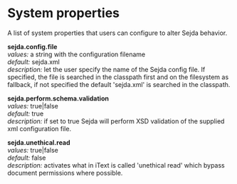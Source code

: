 System properties
=============
A list of system properties that users can configure to alter Sejda behavior.

**sejda.config.file**  
*values:* a string with the configuration filename  
*default:* sejda.xml  
*description:* let the user specify the name of the Sejda config file. If specified, the file is searched in the classpath first and on the filesystem as fallback, if not specified the default 'sejda.xml' is searched in the classpath.  


**sejda.perform.schema.validation**  
*values:* true|false  
*default:* true  
*description:* if set to true Sejda will perform XSD validation of the supplied xml configuration file.  


**sejda.unethical.read**  
*values:* true|false  
*default:* false  
*description:* activates what in iText is called 'unethical read' which bypass document permissions where possible.  

